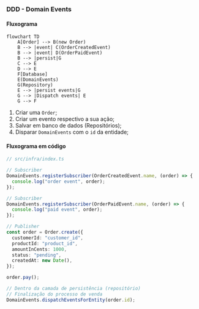 ### DDD - Domain Events

#### Fluxograma

```mermaid
flowchart TD
    A[Order] --> B(new Order)
    B --> |event| C(OrderCreatedEvent)
    B --> |event| D(OrderPaidEvent)
    B --> |persist|G
    C --> E
    D --> E
    F[Database]
    E(DomainEvents)
    G(Repository)
    E --> |persist events|G
    G --> |Dispatch events| E
    G --> F
```

1. Criar uma `Order`;
2. Criar um evento respectivo a sua ação;
3. Salvar em banco de dados (Repositórios);
4. Disparar `DomainEvents` com o `id` da entidade;

#### Fluxograma em código

```ts
// src/infra/index.ts

// Subscriber
DomainEvents.registerSubscriber(OrderCreatedEvent.name, (order) => {
  console.log("order event", order);
});

// Subscriber
DomainEvents.registerSubscriber(OrderPaidEvent.name, (order) => {
  console.log("paid event", order);
});

// Publisher
const order = Order.create({
  customerId: "customer_id",
  productId: "product_id",
  amountInCents: 1000,
  status: "pending",
  createdAt: new Date(),
});

order.pay();

// Dentro da camada de persistência (repositório)
// Finalização do processo de venda
DomainEvents.dispatchEventsForEntity(order.id);
```
